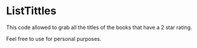 # ListTittles

This code allowed to grab all the titles of the books that have a 2 star rating. 

Feel free to use for personal purposes. 
